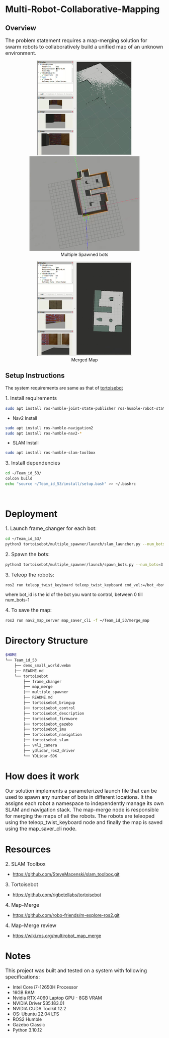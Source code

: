 # Multi-Robot-Collaborative-Mapping

## Overview

<text style="font-size: 16px;">The problem statement requires a map-merging solution for swarm robots to collaboratively build a unified map of an unknown environment.



<p align="center">
<img src="assets/multiple_spawned_robots.png" alt="Description" width="300" height="300">
<img src="assets/gazebo_simulation.png" alt="Description" width="350" height="300">
<br>
Multiple Spawned bots
</p>

<p align="center">
<img src="assets/merged_map.png" alt="Description" width="300" height="300">
<br>
Merged Map
</p>

## Setup Instructions

The system requirements are same as that of [tortoisebot](https://github.com/rigbetellabs/tortoisebot/tree/ros2-humble)

<text style="font-size: 16px;">1\. Install requirements

```bash
sudo apt install ros-humble-joint-state-publisher ros-humble-robot-state-publisher ros-humble-cartographer ros-humble-cartographer-ros ros-humble-gazebo-plugins ros-humble-teleop-twist-keyboard  ros-humble-teleop-twist-joy ros-humble-xacro ros-humble-nav2* ros-humble-urdf 
```

- Nav2 Install
```bash
sudo apt install ros-humble-navigation2
sudo apt install ros-humble-nav2-*
```
- SLAM Install
```bash
sudo apt install ros-humble-slam-toolbox
```
<text style="font-size: 16px;">3\. Install dependencies

```bash
cd ~/Team_id_53/
colcon build
echo "source ~/Team_id_53/install/setup.bash" >> ~/.bashrc
```

<br>

# Deployment


<text style="font-size: 16px;">1\. Launch frame_changer for each bot:  


```bash
cd ~/Team_id_53/
python3 tortoisebot/multiple_spawner/launch/slam_launcher.py --num_bots=3 --x_pose 0.0 0.0 0.0 --y_pose 0.0 0.5 -0.5
```

<text style="font-size: 16px;">2\. Spawn the bots:

```bash
python3 tortoisebot/multiple_spawner/launch/spawn_bots.py --num_bots=3 --x_pose 0.0 0.0 0.0 --y_pose 0.0 0.5 -0.5
```


<text style="font-size: 16px;">3\. Teleop the robots:

```bash
ros2 run teleop_twist_keyboard teleop_twist_keyboard cmd_vel:=/bot_<bot_id>/cmd_vel
```
where bot_id is the id of the bot you want to control, between 0 till num_bots-1

<text style="font-size: 16px;">4\. To save the map:

```bash
ros2 run nav2_map_server map_saver_cli -f ~/Team_id_53/merge_map
```

# Directory Structure

```bash
$HOME
└── Team_id_53
    ├── demo_small_world.webm
    ├── README.md
    └── tortoisebot
        ├── frame_changer
        ├── map_merge
        ├── multiple_spawner
        ├── README.md
        ├── tortoisebot_bringup
        ├── tortoisebot_control
        ├── tortoisebot_description
        ├── tortoisebot_firmware
        ├── tortoisebot_gazebo
        ├── tortoisebot_imu
        ├── tortoisebot_navigation
        ├── tortoisebot_slam
        ├── v4l2_camera
        ├── ydlidar_ros2_driver
        └── YDLidar-SDK

```

# How does it work
<text style="font-size: 16px;">Our solution implements a parameterized launch file that can be used to spawn any number of bots in different locations. It the assigns each robot a namespace to independently manage its own SLAM and navigation stack. The map-merge node is responsible for merging the maps of all the robots. The robots are teleoped using the teleop_twist_keyboard node and finally the map is saved using the map_saver_cli node.


# Resources


<text style="font-size: 16px;">2\. SLAM Toolbox<br>

-   https://github.com/SteveMacenski/slam_toolbox.git

<text style="font-size: 16px;">3\. Tortoisebot<br>

-   https://github.com/rigbetellabs/tortoisebot

<text style="font-size: 16px;">4\. Map-Merge<br>

-   https://github.com/robo-friends/m-explore-ros2.git

<text style="font-size: 16px;">4\. Map-Merge review<br>

-   https://wiki.ros.org/multirobot_map_merge




# Notes

<text style="font-size: 16px">This project was built and tested on a system with following specifications:

 - Intel Core i7-12650H Processor
 - 16GB RAM
 - Nvidia RTX 4060 Laptop GPU - 8GB VRAM
 - NVIDIA Driver 535.183.01
 - NVIDIA CUDA Toolkit 12.2
 - OS: Ubuntu 22.04 LTS
 - ROS2 Humble
 - Gazebo Classic
 - Python 3.10.12

